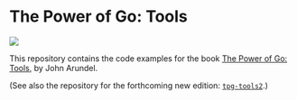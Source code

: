 # The Power of Go: Tools

[![](img/cover.png)](https://bitfieldconsulting.com/books/tools)

This repository contains the code examples for the book [The Power of Go: Tools](https://bitfieldconsulting.com/books/tools), by John Arundel.

(See also the repository for the forthcoming new edition: [`tpg-tools2`](https://github.com/bitfield/tpg-tools2).)
